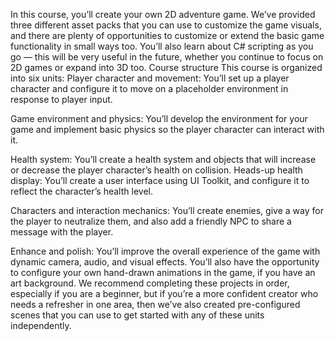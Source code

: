 In this course, you’ll create your own 2D adventure game. We’ve provided three different asset packs that you can use to customize the game visuals, and there are plenty of opportunities to customize or extend the basic game functionality in small ways too. You’ll also learn about C# scripting as you go — this will be very useful in the future, whether you continue to focus on 2D games or expand into 3D too.
Course structure
This course is organized into six units:
Player character and movement: You’ll set up a player character and configure it to move on a placeholder environment in response to player input.


Game environment and physics: You’ll develop the environment for your game and implement basic physics so the player character can interact with it.


Health system: You’ll create a health system and objects that will increase or decrease the player character’s health on collision.
Heads-up health display: You’ll create a user interface using UI Toolkit, and configure it to reflect the character’s health level.


Characters and interaction mechanics: You’ll create enemies, give a way for the player to neutralize them, and also add a friendly NPC to share a message with the player.


Enhance and polish: You’ll improve the overall experience of the game with dynamic camera, audio, and visual effects. You’ll also have the opportunity to configure your own hand-drawn animations in the game, if you have an art background.
We recommend completing these projects in order, especially if you are a beginner, but if you’re a more confident creator who needs a refresher in one area, then we’ve also created pre-configured scenes that you can use to get started with any of these units independently.
